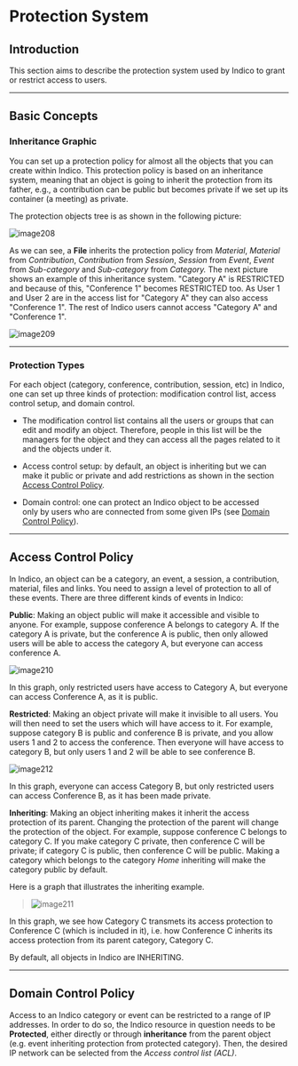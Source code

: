 Protection System
=================

Introduction
------------

This section aims to describe the protection system used by Indico to grant or restrict access to users.

------------------------------------------------------------------------

Basic Concepts
--------------

### Inheritance Graphic

You can set up a protection policy for almost all the objects that you can create within Indico. This protection policy is based on an inheritance system, meaning that an object is going to inherit the protection from its father, e.g., a contribution can be public but becomes private if we set up its container (a meeting) as private.

The protection objects tree is as shown in the following picture:

![image208](UserGuidePics/tree.png)

As we can see, a **File** inherits the protection policy from *Material*, *Material* from *Contribution*, *Contribution* from *Session*, *Session* from *Event*, *Event* from *Sub-category* and *Sub-category* from *Category.* The next picture shows an example of this inheritance system. "Category A" is RESTRICTED and because of this, "Conference 1" becomes RESTRICTED too. As User 1 and User 2 are in the access list for "Category A" they can also access "Conference 1". The rest of Indico users cannot access "Category A" and "Conference 1".

![image209](UserGuidePics/privByInh.png)

------------------------------------------------------------------------

### Protection Types

For each object (category, conference, contribution, session, etc) in Indico, one can set up three kinds of protection: modification control list, access control setup, and domain control.

- The modification control list contains all the users or groups that can  
edit and modify an object. Therefore, people in this list will be the managers for the object and they can access all the pages related to it and the objects under it.

- Access control setup: by default, an object is inheriting but we can  
make it public or private and add restrictions as shown in the section [Access Control Policy](#id1).

- Domain control: one can protect an Indico object to be accessed  
only by users who are connected from some given IPs (see [Domain Control Policy](#id3)).

------------------------------------------------------------------------

Access Control Policy
---------------------

In Indico, an object can be a category, an event, a session, a contribution, material, files and links. You need to assign a level of protection to all of these events. There are three different kinds of events in Indico:

**Public**: Making an object public will make it accessible and visible to anyone. For example, suppose conference A belongs to category A. If the category A is private, but the conference A is public, then only allowed users will be able to access the category A, but everyone can access conference A.

![image210](UserGuidePics/privatePublic.png)

In this graph, only restricted users have access to Category A, but everyone can access Conference A, as it is public.

**Restricted**: Making an object private will make it invisible to all users. You will then need to set the users which will have access to it. For example, suppose category B is public and conference B is private, and you allow users 1 and 2 to access the conference. Then everyone will have access to category B, but only users 1 and 2 will be able to see conference B.

![image212](UserGuidePics/publicPrivate.png)

In this graph, everyone can access Category B, but only restricted users can access Conference B, as it has been made private.

**Inheriting**: Making an object inheriting makes it inherit the access protection of its parent. Changing the protection of the parent will change the protection of the object. For example, suppose conference C belongs to category C. If you make category C private, then conference C will be private; if category C is public, then conference C will be public. Making a category which belongs to the category *Home* inheriting will make the category public by default.

Here is a graph that illustrates the inheriting example.

> ![image211](UserGuidePics/inheriting.png)

In this graph, we see how Category C transmets its access protection to Conference C (which is included in it), i.e. how Conference C inherits its access protection from its parent category, Category C.

By default, all objects in Indico are INHERITING.

------------------------------------------------------------------------

Domain Control Policy
---------------------

Access to an Indico category or event can be restricted to a range of IP addresses. In order to do so, the Indico resource in question needs to be **Protected**, either directly or through **inheritance** from the parent object (e.g. event inheriting protection from protected category). Then, the desired IP network can be selected from the *Access control list (ACL)*.
